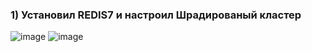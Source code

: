 ### 1) Установил REDIS7 и настроил Шрадированый кластер
![image](https://github.com/sukhanovgit/otus/assets/102989024/5a276d5e-5f88-49e3-b4ae-c9f4ff3ae9d1)
![image](https://github.com/sukhanovgit/otus/assets/102989024/5a205644-38cf-41c6-9fa9-0c18a9a09567)

